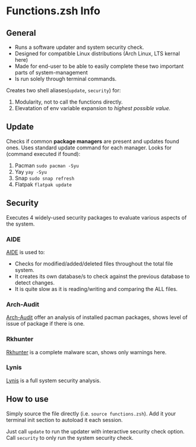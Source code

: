 # Functions.zsh Info
## General
* Runs a software updater and system security check.
* Designed for compatible Linux distributions (Arch Linux, LTS kernal here)
* Made for end-user to be able to easily complete these two important parts of system-management
* Is run solely through terminal commands.

Creates two shell aliases(`update`, `security`) for:
1. Modularity, not to call the functions directly.
2. Elevatation of env variable expansion to *highest possible value.*

## Update
Checks if common **package managers** are present and updates found ones.
Uses standard update command for each manager.
Looks for (command executed if found):
1. Pacman `sudo pacman -Syu`
2. Yay `yay -Syu`
3. Snap `sudo snap refresh`
4. Flatpak `flatpak update`

## Security
Executes 4 widely-used security packages to evaluate various aspects of the system.
### AIDE
[AIDE](https://aide.github.io/) 
is used to:
* Checks for modified/added/deleted files throughout the total file system.
* It creates its own database/s to check against the previous database to detect changes.
* It is quite slow as it is reading/writing and comparing the ALL files.
### Arch-Audit
[Arch-Audit](https://github.com/ilpianista/arch-audit)
offer an analysis of installed pacman packages, shows level of issue of package if there is one.
### Rkhunter
[Rkhunter](http://rkhunter.sourceforge.net/)
is a complete malware scan, shows only warnings here.
### Lynis
[Lynis](https://github.com/CISOfy/Lynis)
is a full system security analysis.

## How to use
Simply source the file directly (i.e. `source functions.zsh`).
Add it your terminal init section to autoload it each session.

Just call `update` to run the updater with interactive security check option.
Call `security` to only run the system security check.
